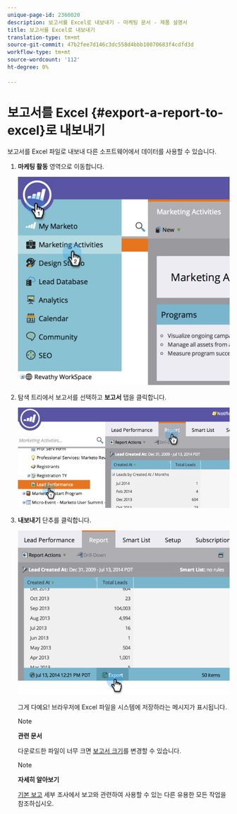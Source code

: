 ```yaml
---
unique-page-id: 2360020
description: 보고서를 Excel로 내보내기 - 마케팅 문서 - 제품 설명서
title: 보고서를 Excel로 내보내기
translation-type: tm+mt
source-git-commit: 47b2fee7d146c3dc558d4bbb10070683f4cdfd3d
workflow-type: tm+mt
source-wordcount: '112'
ht-degree: 0%

---
```



# 보고서를 Excel {#export-a-report-to-excel}로 내보내기

보고서를 Excel 파일로 내보내 다른 소프트웨어에서 데이터를 사용할 수 있습니다.

1. **마케팅 활동** 영역으로 이동합니다.

   ![](assets/image2014-9-16-13-3a11-3a14.png)

1. 탐색 트리에서 보고서를 선택하고 **보고서** 탭을 클릭합니다.

   ![](assets/image2014-9-16-13-3a11-3a18.png)

1. **내보내기** 단추를 클릭합니다.

   ![](assets/image2014-9-16-13-3a11-3a21.png)

   그게 다예요! 브라우저에 Excel 파일을 시스템에 저장하라는 메시지가 표시됩니다.

   >[!NOTE]
   >
   >**관련 문서**
   >
   >
   >다운로드한 파일이 너무 크면 [보고서 크기](../../../../product-docs/reporting/basic-reporting/editing-reports/configure-report-size.md)를 변경할 수 있습니다.

   >[!NOTE]
   >
   >**자세히 알아보기**
   >
   >
   >[기본 보고](http://docs.marketo.com/display/docs/basic+reporting) 세부 조사에서 보고와 관련하여 사용할 수 있는 다른 유용한 모든 작업을 참조하십시오.

